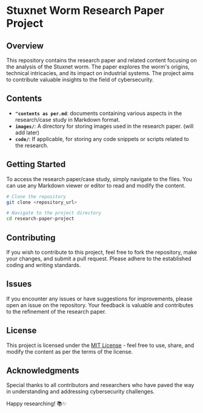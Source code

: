 # Stuxnet Worm Research Paper Project

## Overview

This repository contains the research paper and related content focusing on the analysis of the Stuxnet worm. The paper explores the worm's origins, technical intricacies, and its impact on industrial systems. The project aims to contribute valuable insights to the field of cybersecurity.

## Contents

- **`"contents as per.md`**: documents containing various aspects in the research/case study in Markdown format.
- **`images/`**: A directory for storing images used in the research paper. (will add later)
- **`code/`**: If applicable, for storing any code snippets or scripts related to the research.

## Getting Started

To access the research paper/case study, simply navigate to the files. You can use any Markdown viewer or editor to read and modify the content.

```bash
# Clone the repository
git clone <repository_url>

# Navigate to the project directory
cd research-paper-project
```

## Contributing

If you wish to contribute to this project, feel free to fork the repository, make your changes, and submit a pull request. Please adhere to the established coding and writing standards.

## Issues

If you encounter any issues or have suggestions for improvements, please open an issue on the repository. Your feedback is valuable and contributes to the refinement of the research paper.

## License

This project is licensed under the [MIT License](LICENSE.md) - feel free to use, share, and modify the content as per the terms of the license.

## Acknowledgments

Special thanks to all contributors and researchers who have paved the way in understanding and addressing cybersecurity challenges.

Happy researching! 📚✨
